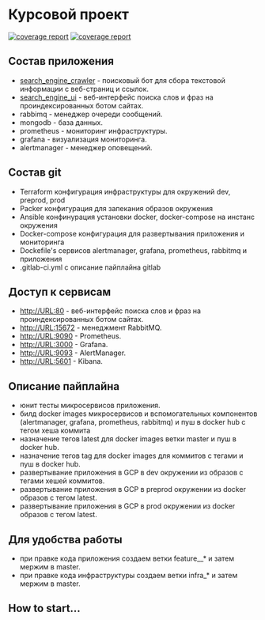 # Курсовой проект

[![coverage report](https://gitlab.com/kovtalex/otus-project/badges/master/coverage.svg?job=unit_test_crawler)](https://gitlab.com/kovtalex/otus-project/tree/master/src/search_engine_crawler) [![coverage report](https://gitlab.com/kovtalex/otus-project/badges/master/coverage.svg?job=unit_test_ui)](https://gitlab.com/kovtalex/otus-project/tree/master/src/search_engine_ui)

## Состав приложения

- [search_engine_crawler](https://github.com/express42/search_engine_crawler) - поисковый бот для сбора текстовой информации с веб-страниц и ссылок.
- [search_engine_ui](https://github.com/express42/search_engine_ui) - веб-интерфейс поиска слов и фраз на проиндексированных ботом сайтах.
- rabbimq - менеджер очереди сообщений.
- mongodb - база данных.
- prometheus - мониторинг инфраструктуры.
- grafana - визуализация мониторинга.
- alertmanager - менеджер оповещений.

## Состав git

- Terraform конфигурация инфраструктуры для окружений dev, preprod, prod
- Packer конфигурация для запекания образов окружения
- Ansible конфинурация установки docker, docker-compose на инстанс окружения
- Docker-compose конфигурация для развертывания приложения и мониторинга
- Dockefile's сервисов alertmanager, grafana, prometheus, rabbitmq и приложения
- .gitlab-ci.yml с описание пайплайна gitlab

## Доступ к сервисам

- <http://URL:80> - веб-интерфейс поиска слов и фраз на проиндексированных ботом сайтах.
- <http://URL:15672> - менеджмент RabbitMQ.
- <http://URL:9090> - Prometheus.
- <http://URL:3000> - Grafana.
- <http://URL:9093> - AlertManager.
- <http://URL:5601> - Kibana.

## Описание пайплайна

- юнит тесты микросервисов приложения.
- билд docker images микросервисов и вспомогательных компонентов (alertmanager, grafana, prometheus, rabbitmq) и пуш в docker hub c тегом хеша коммита
- назначение тегов latest для docker images ветки master и пуш в docker hub.
- назначение тегов tag для docker images для коммитов с тегами и пуш в docker hub.
- развертывание приложения в GCP в dev окружении из образов с тегами хешей коммитов.
- развертывание приложения в GCP в preprod окружении из docker образов с тегом latest.
- развертывание приложения в GCP в prod окружении из docker образов с тегом latest.

## Для удобства работы

- при правке кода приложения создаем ветки feature__* и затем мержим в master.
- при правке кода инфраструктуры создаем ветки infra_* и затем мержим в master.

## How to start...
